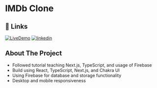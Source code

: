 # IMDb Clone

## 🔗 Links

[![LiveDemo](https://img.shields.io/badge/Live_demo-000?style=for-the-badge&logo=ko-fi&logoColor=white)](https://imdb-clone-tawny.vercel.app/)
[![linkedin](https://img.shields.io/badge/linkedin-0A66C2?style=for-the-badge&logo=linkedin&logoColor=white)](https://www.linkedin.com/in/ocean-abernathy/)

## About The Project

- Followed tutorial teaching Next.js, TypeScript, and usage of Firebase
- Build using React, TypeScript, Next.js, and Chakra UI
- Using Firebase for database and storage functionality
- Desktop and mobile responsiveness
